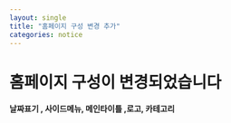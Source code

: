 ```yaml
---
layout: single
title: "홈페이지 구성 변경 추가"
categories: notice
---
```


# 홈페이지 구성이 변경되었습니다

<b>날짜표기 , 사이드메뉴, 메인타이틀 ,로고, 카테고리 </b>
